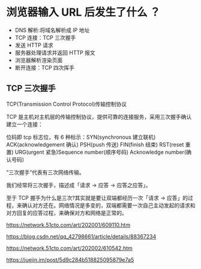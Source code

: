 # 浏览器输入 URL 后发生了什么 ？

- DNS 解析:将域名解析成 IP 地址
- TCP 连接：TCP 三次握手
- 发送 HTTP 请求
- 服务器处理请求并返回 HTTP 报文
- 浏览器解析渲染页面
- 断开连接：TCP 四次挥手

## TCP 三次握手

TCP(Transmission Control Protocol)传输控制协议

TCP 是主机对主机层的传输控制协议，提供可靠的连接服务，采用三次握手确认建立一个连接：

位码即 tcp 标志位，有 6 种标示：SYN(synchronous 建立联机) ACK(acknowledgement 确认) PSH(push 传送) FIN(finish 结束) RST(reset 重置) URG(urgent 紧急)Sequence number(顺序号码) Acknowledge number(确认号码)

“三次握手”代表有三次网络传输。

我们经常将三次握手，描述成「请求 → 应答 → 应答之应答」。

至于 TCP 握手为什么是三次?其实就是要让双端都经历一次「请求 → 应答」的过程，来确认对方还在。网络情况是多变的，双端都需要一次自己主动发起的请求和对方回复的应答过程，来确保对方和网络是正常的。

https://network.51cto.com/art/202001/609110.htm

https://blog.csdn.net/qq_42798661/article/details/88367234

https://network.51cto.com/art/202002/610542.htm

https://juejin.im/post/5d9c284b518825095879e7a5